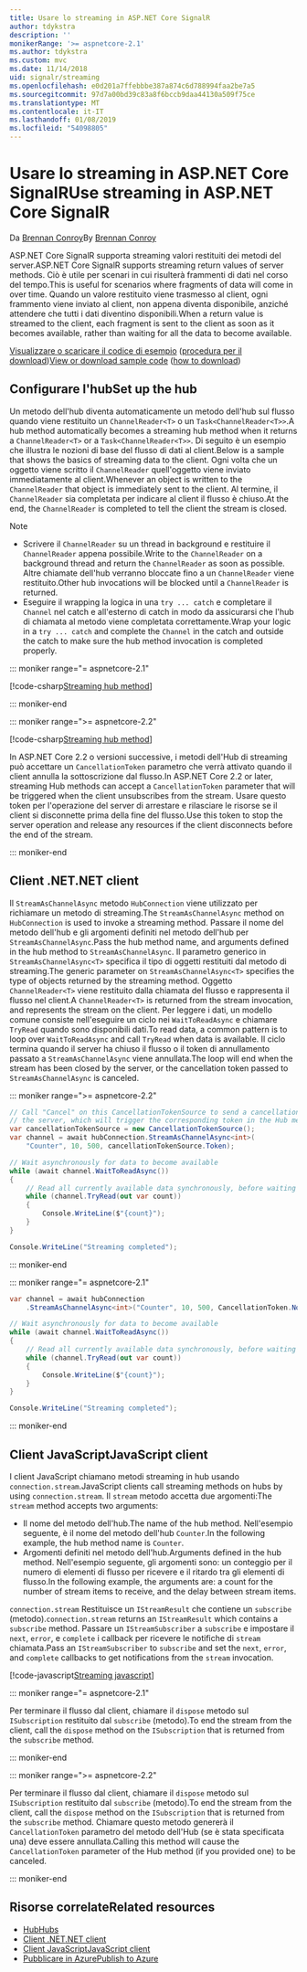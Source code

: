 ```yaml
---
title: Usare lo streaming in ASP.NET Core SignalR
author: tdykstra
description: ''
monikerRange: '>= aspnetcore-2.1'
ms.author: tdykstra
ms.custom: mvc
ms.date: 11/14/2018
uid: signalr/streaming
ms.openlocfilehash: e0d201a7ffebbbe387a874c6d788994faa2be7a5
ms.sourcegitcommit: 97d7a00bd39c83a8f6bccb9daa44130a509f75ce
ms.translationtype: MT
ms.contentlocale: it-IT
ms.lasthandoff: 01/08/2019
ms.locfileid: "54098805"
---
```

# <a name="use-streaming-in-aspnet-core-signalr"></a><span data-ttu-id="7f60d-102">Usare lo streaming in ASP.NET Core SignalR</span><span class="sxs-lookup"><span data-stu-id="7f60d-102">Use streaming in ASP.NET Core SignalR</span></span>

<span data-ttu-id="7f60d-103">Da [Brennan Conroy](https://github.com/BrennanConroy)</span><span class="sxs-lookup"><span data-stu-id="7f60d-103">By [Brennan Conroy](https://github.com/BrennanConroy)</span></span>

<span data-ttu-id="7f60d-104">ASP.NET Core SignalR supporta streaming valori restituiti dei metodi del server.</span><span class="sxs-lookup"><span data-stu-id="7f60d-104">ASP.NET Core SignalR supports streaming return values of server methods.</span></span> <span data-ttu-id="7f60d-105">Ciò è utile per scenari in cui risulterà frammenti di dati nel corso del tempo.</span><span class="sxs-lookup"><span data-stu-id="7f60d-105">This is useful for scenarios where fragments of data will come in over time.</span></span> <span data-ttu-id="7f60d-106">Quando un valore restituito viene trasmesso al client, ogni frammento viene inviato al client, non appena diventa disponibile, anziché attendere che tutti i dati diventino disponibili.</span><span class="sxs-lookup"><span data-stu-id="7f60d-106">When a return value is streamed to the client, each fragment is sent to the client as soon as it becomes available, rather than waiting for all the data to become available.</span></span>

<span data-ttu-id="7f60d-107">[Visualizzare o scaricare il codice di esempio](https://github.com/aspnet/Docs/tree/live/aspnetcore/signalr/streaming/sample) ([procedura per il download](xref:index#how-to-download-a-sample))</span><span class="sxs-lookup"><span data-stu-id="7f60d-107">[View or download sample code](https://github.com/aspnet/Docs/tree/live/aspnetcore/signalr/streaming/sample) ([how to download](xref:index#how-to-download-a-sample))</span></span>

## <a name="set-up-the-hub"></a><span data-ttu-id="7f60d-108">Configurare l'hub</span><span class="sxs-lookup"><span data-stu-id="7f60d-108">Set up the hub</span></span>

<span data-ttu-id="7f60d-109">Un metodo dell'hub diventa automaticamente un metodo dell'hub sul flusso quando viene restituito un `ChannelReader<T>` o un `Task<ChannelReader<T>>`.</span><span class="sxs-lookup"><span data-stu-id="7f60d-109">A hub method automatically becomes a streaming hub method when it returns a `ChannelReader<T>` or a `Task<ChannelReader<T>>`.</span></span> <span data-ttu-id="7f60d-110">Di seguito è un esempio che illustra le nozioni di base del flusso di dati al client.</span><span class="sxs-lookup"><span data-stu-id="7f60d-110">Below is a sample that shows the basics of streaming data to the client.</span></span> <span data-ttu-id="7f60d-111">Ogni volta che un oggetto viene scritto il `ChannelReader` quell'oggetto viene inviato immediatamente al client.</span><span class="sxs-lookup"><span data-stu-id="7f60d-111">Whenever an object is written to the `ChannelReader` that object is immediately sent to the client.</span></span> <span data-ttu-id="7f60d-112">Al termine, il `ChannelReader` sia completata per indicare al client il flusso è chiuso.</span><span class="sxs-lookup"><span data-stu-id="7f60d-112">At the end, the `ChannelReader` is completed to tell the client the stream is closed.</span></span>

> [!NOTE]
> * <span data-ttu-id="7f60d-113">Scrivere il `ChannelReader` su un thread in background e restituire il `ChannelReader` appena possibile.</span><span class="sxs-lookup"><span data-stu-id="7f60d-113">Write to the `ChannelReader` on a background thread and return the `ChannelReader` as soon as possible.</span></span> <span data-ttu-id="7f60d-114">Altre chiamate dell'hub verranno bloccate fino a un `ChannelReader` viene restituito.</span><span class="sxs-lookup"><span data-stu-id="7f60d-114">Other hub invocations will be blocked until a `ChannelReader` is returned.</span></span>
> * <span data-ttu-id="7f60d-115">Eseguire il wrapping la logica in una `try ... catch` e completare il `Channel` nel catch e all'esterno di catch in modo da assicurarsi che l'hub di chiamata al metodo viene completata correttamente.</span><span class="sxs-lookup"><span data-stu-id="7f60d-115">Wrap your logic in a `try ... catch` and complete the `Channel` in the catch and outside the catch to make sure the hub method invocation is completed properly.</span></span>

::: moniker range="= aspnetcore-2.1"

[!code-csharp[Streaming hub method](streaming/sample/Hubs/StreamHub.aspnetcore21.cs?name=snippet1)]

::: moniker-end

::: moniker range=">= aspnetcore-2.2"

[!code-csharp[Streaming hub method](streaming/sample/Hubs/StreamHub.cs?name=snippet1)]

<span data-ttu-id="7f60d-116">In ASP.NET Core 2.2 o versioni successive, i metodi dell'Hub di streaming può accettare un `CancellationToken` parametro che verrà attivato quando il client annulla la sottoscrizione dal flusso.</span><span class="sxs-lookup"><span data-stu-id="7f60d-116">In ASP.NET Core 2.2 or later, streaming Hub methods can accept a `CancellationToken` parameter that will be triggered when the client unsubscribes from the stream.</span></span> <span data-ttu-id="7f60d-117">Usare questo token per l'operazione del server di arrestare e rilasciare le risorse se il client si disconnette prima della fine del flusso.</span><span class="sxs-lookup"><span data-stu-id="7f60d-117">Use this token to stop the server operation and release any resources if the client disconnects before the end of the stream.</span></span>

::: moniker-end

## <a name="net-client"></a><span data-ttu-id="7f60d-118">Client .NET</span><span class="sxs-lookup"><span data-stu-id="7f60d-118">.NET client</span></span>

<span data-ttu-id="7f60d-119">Il `StreamAsChannelAsync` metodo `HubConnection` viene utilizzato per richiamare un metodo di streaming.</span><span class="sxs-lookup"><span data-stu-id="7f60d-119">The `StreamAsChannelAsync` method on `HubConnection` is used to invoke a streaming method.</span></span> <span data-ttu-id="7f60d-120">Passare il nome del metodo dell'hub e gli argomenti definiti nel metodo dell'hub per `StreamAsChannelAsync`.</span><span class="sxs-lookup"><span data-stu-id="7f60d-120">Pass the hub method name, and arguments defined in the hub method to `StreamAsChannelAsync`.</span></span> <span data-ttu-id="7f60d-121">Il parametro generico in `StreamAsChannelAsync<T>` specifica il tipo di oggetti restituiti dal metodo di streaming.</span><span class="sxs-lookup"><span data-stu-id="7f60d-121">The generic parameter on `StreamAsChannelAsync<T>` specifies the type of objects returned by the streaming method.</span></span> <span data-ttu-id="7f60d-122">Oggetto `ChannelReader<T>` viene restituito dalla chiamata del flusso e rappresenta il flusso nel client.</span><span class="sxs-lookup"><span data-stu-id="7f60d-122">A `ChannelReader<T>` is returned from the stream invocation, and represents the stream on the client.</span></span> <span data-ttu-id="7f60d-123">Per leggere i dati, un modello comune consiste nell'eseguire un ciclo nei `WaitToReadAsync` e chiamare `TryRead` quando sono disponibili dati.</span><span class="sxs-lookup"><span data-stu-id="7f60d-123">To read data, a common pattern is to loop over `WaitToReadAsync` and call `TryRead` when data is available.</span></span> <span data-ttu-id="7f60d-124">Il ciclo termina quando il server ha chiuso il flusso o il token di annullamento passato a `StreamAsChannelAsync` viene annullata.</span><span class="sxs-lookup"><span data-stu-id="7f60d-124">The loop will end when the stream has been closed by the server, or the cancellation token passed to `StreamAsChannelAsync` is canceled.</span></span>

::: moniker range=">= aspnetcore-2.2"

```csharp
// Call "Cancel" on this CancellationTokenSource to send a cancellation message to 
// the server, which will trigger the corresponding token in the Hub method.
var cancellationTokenSource = new CancellationTokenSource();
var channel = await hubConnection.StreamAsChannelAsync<int>(
    "Counter", 10, 500, cancellationTokenSource.Token);

// Wait asynchronously for data to become available
while (await channel.WaitToReadAsync())
{
    // Read all currently available data synchronously, before waiting for more data
    while (channel.TryRead(out var count))
    {
        Console.WriteLine($"{count}");
    }
}

Console.WriteLine("Streaming completed");
```

::: moniker-end

::: moniker range="= aspnetcore-2.1"

```csharp
var channel = await hubConnection
    .StreamAsChannelAsync<int>("Counter", 10, 500, CancellationToken.None);

// Wait asynchronously for data to become available
while (await channel.WaitToReadAsync())
{
    // Read all currently available data synchronously, before waiting for more data
    while (channel.TryRead(out var count))
    {
        Console.WriteLine($"{count}");
    }
}

Console.WriteLine("Streaming completed");
```

::: moniker-end

## <a name="javascript-client"></a><span data-ttu-id="7f60d-125">Client JavaScript</span><span class="sxs-lookup"><span data-stu-id="7f60d-125">JavaScript client</span></span>

<span data-ttu-id="7f60d-126">I client JavaScript chiamano metodi streaming in hub usando `connection.stream`.</span><span class="sxs-lookup"><span data-stu-id="7f60d-126">JavaScript clients call streaming methods on hubs by using `connection.stream`.</span></span> <span data-ttu-id="7f60d-127">Il `stream` metodo accetta due argomenti:</span><span class="sxs-lookup"><span data-stu-id="7f60d-127">The `stream` method accepts two arguments:</span></span>

* <span data-ttu-id="7f60d-128">Il nome del metodo dell'hub.</span><span class="sxs-lookup"><span data-stu-id="7f60d-128">The name of the hub method.</span></span> <span data-ttu-id="7f60d-129">Nell'esempio seguente, è il nome del metodo dell'hub `Counter`.</span><span class="sxs-lookup"><span data-stu-id="7f60d-129">In the following example, the hub method name is `Counter`.</span></span>
* <span data-ttu-id="7f60d-130">Argomenti definiti nel metodo dell'hub.</span><span class="sxs-lookup"><span data-stu-id="7f60d-130">Arguments defined in the hub method.</span></span> <span data-ttu-id="7f60d-131">Nell'esempio seguente, gli argomenti sono: un conteggio per il numero di elementi di flusso per ricevere e il ritardo tra gli elementi di flusso.</span><span class="sxs-lookup"><span data-stu-id="7f60d-131">In the following example, the arguments are: a count for the number of stream items to receive, and the delay between stream items.</span></span>

<span data-ttu-id="7f60d-132">`connection.stream` Restituisce un `IStreamResult` che contiene un `subscribe` (metodo).</span><span class="sxs-lookup"><span data-stu-id="7f60d-132">`connection.stream` returns an `IStreamResult` which contains a `subscribe` method.</span></span> <span data-ttu-id="7f60d-133">Passare un `IStreamSubscriber` a `subscribe` e impostare il `next`, `error`, e `complete` i callback per ricevere le notifiche di `stream` chiamata.</span><span class="sxs-lookup"><span data-stu-id="7f60d-133">Pass an `IStreamSubscriber` to `subscribe` and set the `next`, `error`, and `complete` callbacks to get notifications from the `stream` invocation.</span></span>

[!code-javascript[Streaming javascript](streaming/sample/wwwroot/js/stream.js?range=19-36)]

::: moniker range="= aspnetcore-2.1"

<span data-ttu-id="7f60d-134">Per terminare il flusso dal client, chiamare il `dispose` metodo sul `ISubscription` restituito dal `subscribe` (metodo).</span><span class="sxs-lookup"><span data-stu-id="7f60d-134">To end the stream from the client, call the `dispose` method on the `ISubscription` that is returned from the `subscribe` method.</span></span>

::: moniker-end

::: moniker range=">= aspnetcore-2.2"

<span data-ttu-id="7f60d-135">Per terminare il flusso dal client, chiamare il `dispose` metodo sul `ISubscription` restituito dal `subscribe` (metodo).</span><span class="sxs-lookup"><span data-stu-id="7f60d-135">To end the stream from the client, call the `dispose` method on the `ISubscription` that is returned from the `subscribe` method.</span></span> <span data-ttu-id="7f60d-136">Chiamare questo metodo genererà il `CancellationToken` parametro del metodo dell'Hub (se è stata specificata una) deve essere annullata.</span><span class="sxs-lookup"><span data-stu-id="7f60d-136">Calling this method will cause the `CancellationToken` parameter of the Hub method (if you provided one) to be canceled.</span></span>

::: moniker-end

## <a name="related-resources"></a><span data-ttu-id="7f60d-137">Risorse correlate</span><span class="sxs-lookup"><span data-stu-id="7f60d-137">Related resources</span></span>

* [<span data-ttu-id="7f60d-138">Hub</span><span class="sxs-lookup"><span data-stu-id="7f60d-138">Hubs</span></span>](xref:signalr/hubs)
* [<span data-ttu-id="7f60d-139">Client .NET</span><span class="sxs-lookup"><span data-stu-id="7f60d-139">.NET client</span></span>](xref:signalr/dotnet-client)
* [<span data-ttu-id="7f60d-140">Client JavaScript</span><span class="sxs-lookup"><span data-stu-id="7f60d-140">JavaScript client</span></span>](xref:signalr/javascript-client)
* [<span data-ttu-id="7f60d-141">Pubblicare in Azure</span><span class="sxs-lookup"><span data-stu-id="7f60d-141">Publish to Azure</span></span>](xref:signalr/publish-to-azure-web-app)
